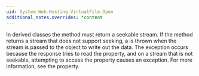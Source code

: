 ```yaml
---
uid: System.Web.Hosting.VirtualFile.Open
additional_notes.overrides: *content
---
```


<p>In derived classes the <xref href="System.Web.Hosting.VirtualFile.Open"></xref> method must return a seekable stream. If the method returns a stream that does not support seeking, a <xref href="System.NotSupportedException"></xref> is thrown when the stream is passed to the <xref href="System.Web.HttpResponse"></xref> object to write out the data. The exception occurs because the response tries to read the <xref href="System.IO.Stream.Length"></xref> property, and on a stream that is not seekable, attempting to access the property causes an exception. For more information, see the <xref href="System.IO.Stream.CanSeek"></xref> property.</p>


